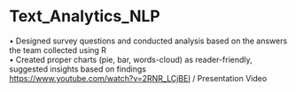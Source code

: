 # Text_Analytics_NLP
•	Designed survey questions and conducted analysis based on the answers the team collected using R <br>
•	Created proper charts (pie, bar, words-cloud) as reader-friendly, suggested insights based on findings <br>
https://www.youtube.com/watch?v=2RNR_LCjBEI / Presentation Video
